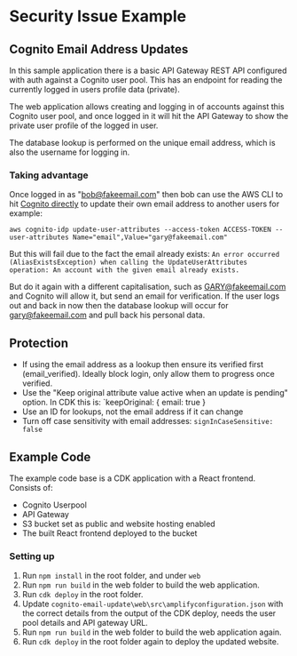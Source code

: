 # Security Issue Example
## Cognito Email Address Updates
In this sample application there is a basic API Gateway REST API configured with auth against a Cognito user pool. This has an endpoint for reading the currently logged in users profile data (private).

The web application allows creating and logging in of accounts against this Cognito user pool, and once logged in it will hit the API Gateway to show the private user profile of the logged in user.

The database lookup is performed on the unique email address, which is also the username for logging in.

### Taking advantage
Once logged in as "bob@fakeemail.com" then bob can use the AWS CLI to hit [Cognito directly](https://docs.aws.amazon.com/cli/latest/reference/cognito-idp/update-user-attributes.html) to update their own email address to another users for example:

`aws cognito-idp update-user-attributes --access-token ACCESS-TOKEN --user-attributes Name="email",Value="gary@fakeemail.com"`

But this will fail due to the fact the email already exists:
`An error occurred (AliasExistsException) when calling the UpdateUserAttributes operation: An account with the given email already exists.`

But do it again with a different capitalisation, such as GARY@fakeemail.com and Cognito will allow it, but send an email for verification. If the user logs out and back in now then the database lookup will occur for gary@fakeemail.com and pull back his personal data.

## Protection
* If using the email address as a lookup then ensure its verified first (email_verified). Ideally block login, only allow them to progress once verified.
* Use the "Keep original attribute value active when an update is pending" option. In CDK this is: `keepOriginal: { email: true }
* Use an ID for lookups, not the email address if it can change
* Turn off case sensitivity with email addresses: `signInCaseSensitive: false`

## Example Code
The example code base is a CDK application with a React frontend. Consists of:
* Cognito Userpool
* API Gateway
* S3 bucket set as public and website hosting enabled
* The built React frontend deployed to the bucket

### Setting up
1. Run `npm install` in the root folder, and under `web`
2. Run `npm run build` in the web folder to build the web application.
3. Run `cdk deploy` in the root folder.
4. Update `cognito-email-update\web\src\amplifyconfiguration.json` with the correct details from the output of the CDK deploy, needs the user pool details and API gateway URL.
5. Run `npm run build` in the web folder to build the web application again.
6. Run `cdk deploy` in the root folder again to deploy the updated website.